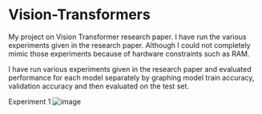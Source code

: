 # Vision-Transformers

My project on Vision Transformer research paper. I have run the various experiments given in the research paper. Although I could not completely mimic those experiments because of hardware constraints such as RAM.

I have run various experiments given in the research paper and evaluated performance for each model separately by graphing model train accuracy, validation accuracy and then evaluated on the test set.

Experiment 1
![image](https://user-images.githubusercontent.com/92864931/217334246-7ad163b1-979c-4d2d-b3f0-d710b1dd1c75.png)


